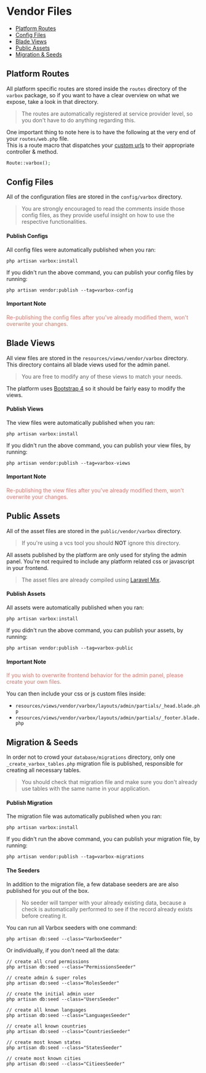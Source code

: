 # Vendor Files

- [Platform Routes](#platform-routes)
- [Config Files](#config-files)
- [Blade Views](#blade-views)
- [Public Assets](#public-assets)
- [Migration & Seeds](#migration-seeds)

<a name="platform-routes"></a>
## Platform Routes

<p id="first-p">
All platform specific routes are stored inside the <code class="class="language-php">routes</code> directory of the <code class="class="language-php">varbox</code> package, so if you want to have a clear overview on what we expose, take a look in that directory.
</p>

> The routes are automatically registered at service provider level, so you don't have to do anything regarding this. 

One important thing to note here is to have the following at the very end of your `routes/web.php` file.   
This is a route macro that dispatches your [custom urls](/docs/{{version}}/model-urls) to their appropriate controller & method.

```php
Route::varbox();
```

<a name="config-files"></a>
## Config Files

All of the configuration files are stored in the `config/varbox` directory. 

> You are strongly encouraged to read the comments inside those config files, as they provide useful insight on how to use the respective functionalities.

<a name="publish-configs"></a>
#### Publish Configs

All config files were automatically published when you ran:

```
php artisan varbox:install
``` 

If you didn't run the above command, you can publish your config files by running:

```
php artisan vendor:publish --tag=varbox-config
```

<a name="configs-important-note"></a>
#### Important Note

<p style="color: #DD7467;">
    Re-publishing the config files after you've already modified them, won't overwrite your changes.
</p>

<a name="blade-views"></a>
## Blade Views

All view files are stored in the `resources/views/vendor/varbox` directory. This directory contains all blade views used for the admin panel.   

> You are free to modify any of these views to match your needs.

The platform uses <a href="https://getbootstrap.com/docs/4.1" target="_blank">Bootstrap 4</a> so it should be fairly easy to modify the views.

<a name="publish-views"></a>
#### Publish Views

The view files were automatically published when you ran:

```
php artisan varbox:install
``` 

If you didn't run the above command, you can publish your view files, by running:

```
php artisan vendor:publish --tag=varbox-views
```

<a name="views-important-note"></a>
#### Important Note

<p style="color: #DD7467;">
    Re-publishing the view files after you've already modified them, won't overwrite your changes.
</p>

<a name="public-assets"></a>
## Public Assets

All of the asset files are stored in the `public/vendor/varbox` directory.   

> If you're using a vcs tool you should **NOT** ignore this directory.

All assets published by the platform are only used for styling the admin panel. You're not required to include any platform related css or javascript in your frontend.

> The asset files are already compiled using <a href="https://laravel.com/docs/7.x/mix" target="_blank">Laravel Mix</a>.   

<a name="publish-assets"></a>
#### Publish Assets

All assets were automatically published when you ran:

```
php artisan varbox:install
``` 

If you didn't run the above command, you can publish your assets, by running:

```
php artisan vendor:publish --tag=varbox-public
```

<a name="assets-important-note"></a>
#### Important Note

<p style="color: #DD7467; margin-bottom: 0;">
    If you wish to overwrite frontend behavior for the admin panel, please create your own files.
</p>

You can then include your css or js custom files inside:
- `resources/views/vendor/varbox/layouts/admin/partials/_head.blade.php`
- `resources/views/vendor/varbox/layouts/admin/partials/_footer.blade.php` 

<a name="migration-seeds"></a>
## Migration & Seeds

In order not to crowd your `database/migrations` directory, only one `_create_varbox_tables.php` migration file is published, responsible for creating all necessary tables.

> You should check that migration file and make sure you don't already use tables with the same name in your application.

<a name="publish-migration"></a>
#### Publish Migration

The migration file was automatically published when you ran:

```
php artisan varbox:install
``` 

If you didn't run the above command, you can publish your migration file, by running:

```
php artisan vendor:publish --tag=varbox-migrations
```

<a name="the-seeders"></a>
#### The Seeders

In addition to the migration file, a few database seeders are are also published for you out of the box.   

> No seeder will tamper with your already existing data, because a check is automatically performed to see if the record already exists before creating it.

You can run all Varbox seeders with one command:

```
php artisan db:seed --class="VarboxSeeder"
```

Or individually, if you don't need all the data:

```
// create all crud permissions
php artisan db:seed --class="PermissionsSeeder"

// create admin & super roles
php artisan db:seed --class="RolesSeeder"

// create the initial admin user
php artisan db:seed --class="UsersSeeder"

// create all known languages
php artisan db:seed --class="LanguagesSeeder"

// create all known countries
php artisan db:seed --class="CountriesSeeder"

// create most known states
php artisan db:seed --class="StatesSeeder"

// create most known cities
php artisan db:seed --class="CitieesSeeder"
```

